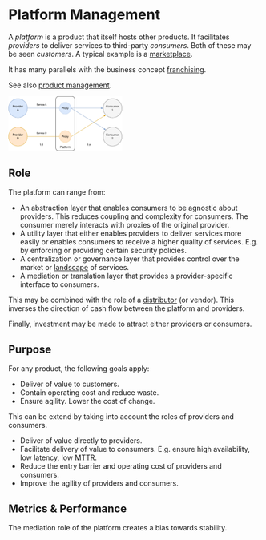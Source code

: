 # Platform Management

A *platform* is a product that itself hosts other products. It facilitates *providers* to deliver services to third-party *consumers*. Both of these may be seen *customers*. A typical example is a [marketplace](https://en.wikipedia.org/wiki/Marketplace).

It has many parallels with the business concept [franchising](https://en.wikipedia.org/wiki/Franchising).

See also [product management](../management/product-management.md).

<img src="../img/platform.png" alt="platform" style="width:45%;" />

## Role

The platform can range from:

- An abstraction layer that enables consumers to be agnostic about providers. This reduces coupling and complexity for consumers. The consumer merely interacts with proxies of the original provider.
- A utility layer that either enables providers to deliver services more easily or enables consumers to receive a higher quality of services. E.g. by enforcing or providing certain security policies.
- A centralization or governance layer that provides control over the market or [landscape](https://en.wikipedia.org/wiki/Service-oriented_architecture) of services.
- A mediation or translation layer that provides a provider-specific interface to consumers.

This may be combined with the role of a [distributor](https://en.wikipedia.org/wiki/Distribution_(marketing)) (or vendor). This inverses the direction of cash flow between the platform and providers.

Finally, investment may be made to attract either providers or consumers.

## Purpose

For any product, the following goals apply:

- Deliver of value to customers.
- Contain operating cost and reduce waste.
- Ensure agility. Lower the cost of change.

This can be extend by taking into account the roles of providers and consumers.

- Deliver of value directly to providers.
- Facilitate delivery of value to consumers. E.g. ensure high availability, low latency, low [MTTR](https://en.wikipedia.org/wiki/Mean_time_to_repair).
- Reduce the entry barrier and operating cost of providers and consumers.
- Improve the agility of providers and consumers.

## Metrics & Performance

The mediation role of the platform creates a bias towards stability.
